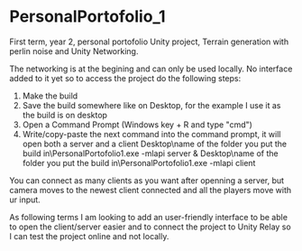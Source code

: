 # PersonalPortofolio_1
First term, year 2, personal portofolio Unity project, Terrain generation with perlin noise and Unity Networking.

The networking is at the begining and can only be used locally. No interface added to it yet so to access the project do the following steps:
1. Make the build
2. Save the build somewhere like on Desktop, for the example I use it as the build is on desktop
3. Open a Command Prompt (Windows key + R and type "cmd")
4. Write/copy-paste the next command into the command prompt, it will open both a server and a client
Desktop\name of the folder you put the build in\PersonalPortofolio1.exe -mlapi server & Desktop\name of the folder you put the build in\PersonalPortofolio1.exe -mlapi client

You can connect as many clients as you want after openning a server, but camera moves to the newest client connected and all the players move with ur input.

As following terms I am looking to add an user-friendly interface to be able to open the client/server easier and to connect the project to Unity Relay so I can test
the project online and not locally.

